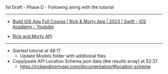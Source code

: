 1st Draft - Phase D - Following along with the tutorial

- - - -

* [Build iOS App Full Course | Rick & Morty App | 2023 | Swift - iOS Academy - Youtube](https://youtu.be/fTGA8cjbf5Y?si=v0uyfp1NcuOjlWBR)

* [Rick and Morty APi](https://rickandmortyapi.com/documentation)

- - - -

* Started tutorial at 48:17
  * Update Models folder with additional files
* Copy/paste API Location Schema json data (the results array) at 52:37
   * https://rickandmortyapi.com/documentation/#location-schema
